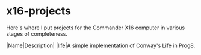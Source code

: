 # x16-projects
Here's where I put projects for the Commander X16 computer in various
stages of completeness.

|Name|Description|
|[life](life/README.md)|A simple implementation of Conway's Life in Prog8.
